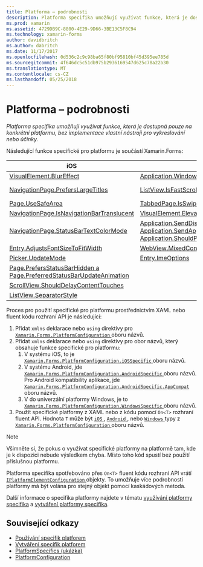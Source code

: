 ```yaml
---
title: Platforma – podrobnosti
description: Platforma specifika umožňují využívat funkce, která je dostupná pouze na konkrétní platformu, bez implementace vlastní nástroji pro vykreslování nebo účinky.
ms.prod: xamarin
ms.assetid: 4729DB9C-8800-4E29-9D66-3BE13C5F8C94
ms.technology: xamarin-forms
author: davidbritch
ms.author: dabritch
ms.date: 11/17/2017
ms.openlocfilehash: 0d536c2c9c98ba65f80bf95810bf45d395ee785d
ms.sourcegitcommit: 4f646dc5c51db975b2936169547d625c78a22b30
ms.translationtype: MT
ms.contentlocale: cs-CZ
ms.lasthandoff: 05/25/2018
---
```

# <a name="platform-specifics"></a>Platforma – podrobnosti

_Platforma specifika umožňují využívat funkce, která je dostupná pouze na konkrétní platformu, bez implementace vlastní nástroji pro vykreslování nebo účinky._

Následující funkce specifické pro platformu je součástí Xamarin.Forms:

|iOS|Android|Windows|
|--- |--- |--- |
|[VisualElement.BlurEffect](~/xamarin-forms/platform/platform-specifics/consuming/ios.md#blur)|[Application.WindowSoftInputModeAdjust](~/xamarin-forms/platform/platform-specifics/consuming/android.md#soft_input_mode)|[Page.ToolbarPlacement](~/xamarin-forms/platform/platform-specifics/consuming/windows.md#toolbar_placement)|
|[NavigationPage.PrefersLargeTitles](~/xamarin-forms/platform/platform-specifics/consuming/ios.md#large_title)|[ListView.IsFastScrollEnabled](~/xamarin-forms/platform/platform-specifics/consuming/android.md#fastscroll)|[MasterDetailPage.CollapsedPaneWidth a MasterDetailPage.CollapseStyle](~/xamarin-forms/platform/platform-specifics/consuming/windows.md#collapsable_navigation_bar)|
|[Page.UseSafeArea](~/xamarin-forms/platform/platform-specifics/consuming/ios.md#safe_area_layout)|[TabbedPage.IsSwipePagingEnabled](~/xamarin-forms/platform/platform-specifics/consuming/android.md#enable_swipe_paging)|[WebView.IsJavaScriptAlertEnabled](~/xamarin-forms/platform/platform-specifics/consuming/windows.md#webview-javascript-alert)
|[NavigationPage.IsNavigationBarTranslucent](~/xamarin-forms/platform/platform-specifics/consuming/ios.md#translucent_navigation_bar)|[VisualElement.Elevation](~/xamarin-forms/platform/platform-specifics/consuming/android.md#elevation)|
|[NavigationPage.StatusBarTextColorMode](~/xamarin-forms/platform/platform-specifics/consuming/ios.md#status_bar_color_mode)|[Application.SendDisappearingEventOnPause, Application.SendAppearingEventOnResume a Application.ShouldPreserveKeyboardOnResume](~/xamarin-forms/platform/platform-specifics/consuming/android.md#disable_lifecycle_events)|
|[Entry.AdjustsFontSizeToFitWidth](~/xamarin-forms/platform/platform-specifics/consuming/ios.md#adjust_font_size)|[WebView.MixedContentMode](~/xamarin-forms/platform/platform-specifics/consuming/android.md#webview-mixed-content)
|[Picker.UpdateMode](~/xamarin-forms/platform/platform-specifics/consuming/ios.md#picker_update_mode)|[Entry.ImeOptions](~/xamarin-forms/platform/platform-specifics/consuming/android.md#entry-imeoptions)
|[Page.PrefersStatusBarHidden a Page.PreferredStatusBarUpdateAnimation](~/xamarin-forms/platform/platform-specifics/consuming/ios.md#set_status_bar_visibility)|
|[ScrollView.ShouldDelayContentTouches](~/xamarin-forms/platform/platform-specifics/consuming/ios.md#delay_content_touches)|
|[ListView.SeparatorStyle](~/xamarin-forms/platform/platform-specifics/consuming/ios.md#listview-separatorstyle)|

Proces pro použití specifické pro platformu prostřednictvím XAML nebo fluent kódu rozhraní API je následující:

1. Přidat `xmlns` deklarace nebo `using` direktivy pro [ `Xamarin.Forms.PlatformConfiguration` ](https://developer.xamarin.com/api/namespace/Xamarin.Forms.PlatformConfiguration/) oboru názvů.
1. Přidat `xmlns` deklarace nebo `using` direktivy pro obor názvů, který obsahuje funkce specifické pro platformu:
    1. V systému iOS, to je [ `Xamarin.Forms.PlatformConfiguration.iOSSpecific` ](https://developer.xamarin.com/api/namespace/Xamarin.Forms.PlatformConfiguration.iOSSpecific/) oboru názvů.
    1. V systému Android, jde [ `Xamarin.Forms.PlatformConfiguration.AndroidSpecific` ](https://developer.xamarin.com/api/namespace/Xamarin.Forms.PlatformConfiguration.AndroidSpecific/) oboru názvů. Pro Android kompatibility aplikace, jde [ `Xamarin.Forms.PlatformConfiguration.AndroidSpecific.AppCompat` ](https://developer.xamarin.com/api/namespace/Xamarin.Forms.PlatformConfiguration.AndroidSpecific.AppCompat/) oboru názvů.
    1. V do univerzální platformy Windows, je to [ `Xamarin.Forms.PlatformConfiguration.WindowsSpecific` ](https://developer.xamarin.com/api/namespace/Xamarin.Forms.PlatformConfiguration.WindowsSpecific/) oboru názvů.
1. Použít specifické platformy z XAML nebo z kódu pomocí `On<T>` rozhraní fluent API. Hodnota `T` může být [ `iOS` ](https://developer.xamarin.com/api/type/Xamarin.Forms.PlatformConfiguration.iOS/), [ `Android` ](https://developer.xamarin.com/api/type/Xamarin.Forms.PlatformConfiguration.Android/), nebo [ `Windows` ](https://developer.xamarin.com/api/type/Xamarin.Forms.PlatformConfiguration.Windows/) typy z [ `Xamarin.Forms.PlatformConfiguration` ](https://developer.xamarin.com/api/namespace/Xamarin.Forms.PlatformConfiguration/) oboru názvů.

> [!NOTE]
> Všimněte si, že pokus o využívat specifické platformy na platformě tam, kde je k dispozici nebude výsledkem chyba. Místo toho kód spustí bez použití příslušnou platformu.

Platforma specifika spotřebováno přes `On<T>` fluent kódu rozhraní API vrátí [ `IPlatformElementConfiguration` ](https://developer.xamarin.com/api/type/Xamarin.Forms.IPlatformElementConfiguration%3CTPlatform,TElement%3E/) objekty. To umožňuje více podrobností platformy má být volána pro stejný objekt pomocí kaskádových metoda.

Další informace o specifika platformy najdete v tématu [využívání platformy specifika](~/xamarin-forms/platform/platform-specifics/consuming/index.md) a [vytváření platformy specifika](~/xamarin-forms/platform/platform-specifics/creating.md).


## <a name="related-links"></a>Související odkazy

- [Používání specifik platforem](~/xamarin-forms/platform/platform-specifics/consuming/index.md)
- [Vytváření specifik platforem](~/xamarin-forms/platform/platform-specifics/creating.md)
- [PlatformSpecifics (ukázka)](https://developer.xamarin.com/samples/xamarin-forms/userinterface/platformspecifics/)
- [PlatformConfiguration](https://developer.xamarin.com/api/namespace/Xamarin.Forms.PlatformConfiguration/)
